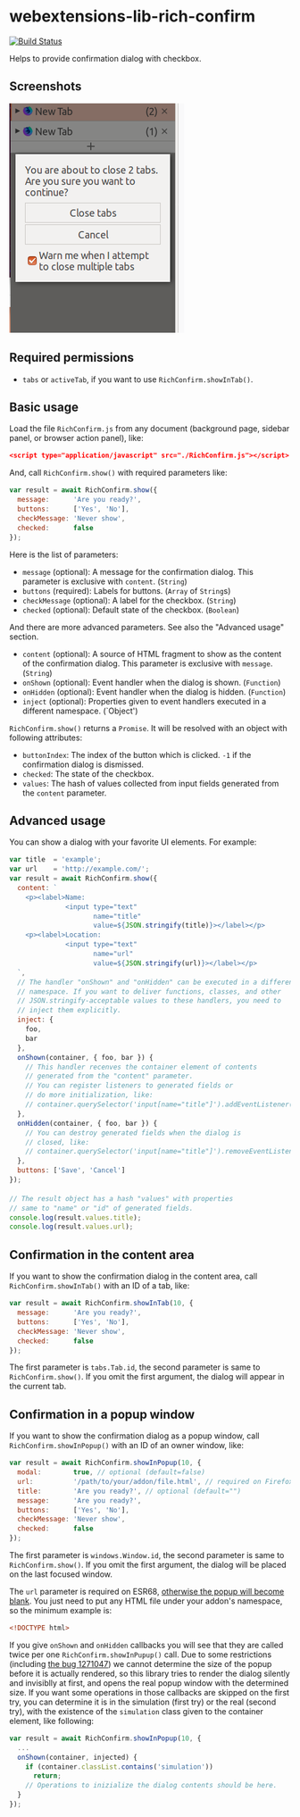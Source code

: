 # webextensions-lib-rich-confirm

[![Build Status](https://travis-ci.org/piroor/webextensions-lib-rich-confirm.svg?branch=trunk)](https://travis-ci.org/piroor/webextensions-lib-rich-confirm)

Helps to provide confirmation dialog with checkbox.

## Screenshots

![(Screenshot of a confimation dialog with two buttons and a checkbox)](screenshots/with-check.png)

## Required permissions

 * `tabs` or `activeTab`, if you want to use `RichConfirm.showInTab()`.

## Basic usage

Load the file `RichConfirm.js` from any document (background page, sidebar panel, or browser action panel), like:

```json
<script type="application/javascript" src="./RichConfirm.js"></script>
```

And, call `RichConfirm.show()` with required parameters like:

```javascript
var result = await RichConfirm.show({
  message:      'Are you ready?',
  buttons:      ['Yes', 'No'],
  checkMessage: 'Never show',
  checked:      false
});
```

Here is the list of parameters:

 * `message` (optional): A message for the confirmation dialog. This parameter is exclusive with `content`. (`String`)
 * `buttons` (required): Labels for buttons. (`Array` of `String`s)
 * `checkMessage` (optional): A label for the checkbox. (`String`)
 * `checked` (optional): Default state of the checkbox. (`Boolean`)

And there are more advanced parameters. See also the "Advanced usage" section.

 * `content` (optional): A source of HTML fragment to show as the content of the confirmation dialog. This parameter is exclusive with `message`. (`String`)
 * `onShown` (optional): Event handler when the dialog is shown. (`Function`)
 * `onHidden` (optional): Event handler when the dialog is hidden. (`Function`)
 * `inject` (optional): Properties given to event handlers executed in a different namespace. (`Object')

`RichConfirm.show()` returns a `Promise`. It will be resolved with an object with following attributes:

 * `buttonIndex`: The index of the button which is clicked. `-1` if the confirmation dialog is dismissed.
 * `checked`: The state of the checkbox.
 * `values`: The hash of values collected from input fields generated from the `content` parameter.

## Advanced usage

You can show a dialog with your favorite UI elements. For example:

```javascript
var title  = 'example';
var url    = 'http://example.com/';
var result = await RichConfirm.show({
  content: `
    <p><label>Name:
              <input type="text"
                     name="title"
                     value=${JSON.stringify(title)}></label></p>
    <p><label>Location:
              <input type="text"
                     name="url"
                     value=${JSON.stringify(url)}></label></p>
  `,
  // The handler "onShown" and "onHidden" can be executed in a different
  // namespace. If you want to deliver functions, classes, and other
  // JSON.stringify-acceptable values to these handlers, you need to
  // inject them explicitly.
  inject: {
    foo,
    bar
  },
  onShown(container, { foo, bar }) {
    // This handler recenves the container element of contents
    // generated from the "content" parameter.
    // You can register listeners to generated fields or
    // do more initialization, like:
    // container.querySelector('input[name="title"]').addEventListener(...);
  },
  onHidden(container, { foo, bar }) {
    // You can destroy generated fields when the dialog is
    // closed, like:
    // container.querySelector('input[name="title"]').removeEventListener(...);
  },
  buttons: ['Save', 'Cancel']
});

// The result object has a hash "values" with properties
// same to "name" or "id" of generated fields.
console.log(result.values.title);
console.log(result.values.url);
```

## Confirmation in the content area

If you want to show the confirmation dialog in the content area, call `RichConfirm.showInTab()` with an ID of a tab, like:

```javascript
var result = await RichConfirm.showInTab(10, {
  message:      'Are you ready?',
  buttons:      ['Yes', 'No'],
  checkMessage: 'Never show',
  checked:      false
});
```

The first parameter is `tabs.Tab.id`, the second parameter is same to `RichConfirm.show()`. If you omit the first argument, the dialog will appear in the current tab.


## Confirmation in a popup window

If you want to show the confirmation dialog as a popup window, call `RichConfirm.showInPopup()` with an ID of an owner window, like:

```javascript
var result = await RichConfirm.showInPopup(10, {
  modal:        true, // optional (default=false)
  url:          '/path/to/your/addon/file.html', // required on Firefox ESR68
  title:        'Are you ready?', // optional (default="")
  message:      'Are you ready?',
  buttons:      ['Yes', 'No'],
  checkMessage: 'Never show',
  checked:      false
});
```

The first parameter is `windows.Window.id`, the second parameter is same to `RichConfirm.show()`. If you omit the first argument, the dialog will be placed on the last focused window.

The `url` parameter is required on ESR68, [otherwise the popup will become blank](https://github.com/piroor/treestyletab/issues/2564). You just need to put any HTML file under your addon's namespace, so the minimum example is:

```html
<!DOCTYPE html>
```

If you give `onShown` and `onHidden` callbacks you will see that they are called twice per one `RichConfirm.showInPupup()` call. Due to some restrictions (including [the bug 1271047](https://bugzilla.mozilla.org/show_bug.cgi?id=1271047)) we cannot determine the size of the popup before it is actually rendered, so this library tries to render the dialog silently and invisiblly at first, and opens the real popup window with the determined size. If you want some operations in those callbacks are skipped on the first try, you can determine it is in the simulation (first try) or the real (second try), with the existence of the `simulation` class given to the container element, like following:

```javascript
var result = await RichConfirm.showInPopup(10, {
  ...
  onShown(container, injected) {
    if (container.classList.contains('simulation'))
      return;
    // Operations to inizialize the dialog contents should be here.
  }
});
```